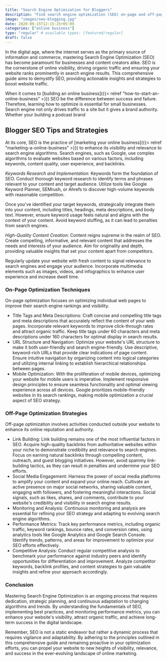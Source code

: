 ```yaml
---
title: "Search Engine Optimization for Bloggers"
description: "Find search engine optimization (SEO) on-page and off-page (technical) strategies to boost website traffic, increase your online presence and brand visibility. "
image: "images/seo-blogging.jpg"
date: 2020-09-15T12:15:25+05:09
categories: ["online business"]
type: "regular" # available types: [featured/regular]
draft: false
---
```


In the digital age, where the internet serves as the primary source of information and commerce, mastering Search Engine Optimization (SEO) has become paramount for businesses and content creators alike. SEO is the cornerstone of online visibility, driving organic traffic and ensuring your website ranks prominently in search engine results. This comprehensive guide aims to demystify SEO, providing actionable insights and strategies to boost website traffic.

When it comes to [building an online business]({{< relref "how-to-start-an-online-business" >}}) SEO be the difference between success and failure. Therefore, learning how to optimize is essential for small businesses. Search engine not only drives traffic to a site but it gives a brand authority. Whether your building a podcast brand

## Blogger SEO Tips and Strategies

At its core, SEO is the practice of [marketing your online business]({{< relref "marketing-a-online-business" >}}) to enhance its visibility and relevance to search engine algorithms. Search engines, such as Google, use complex algorithms to evaluate websites based on various factors, including keywords, content quality, user experience, and backlinks.

*Keywords Research and Implementation:* Keywords form the foundation of SEO. Conduct thorough keyword research to identify terms and phrases relevant to your content and target audience. Utilize tools like Google Keyword Planner, SEMrush, or Ahrefs to discover high-volume keywords with reasonable competition.

Once you've identified your target keywords, strategically integrate them into your content, including titles, headings, meta descriptions, and body text. However, ensure keyword usage feels natural and aligns with the context of your content. Avoid keyword stuffing, as it can lead to penalties from search engines.

*High-Quality Content Creation:* Content reigns supreme in the realm of SEO. Create compelling, informative, and relevant content that addresses the needs and interests of your audience. Aim for originality and depth, providing valuable insights that set your content apart from competitors.

Regularly update your website with fresh content to signal relevance to search engines and engage your audience. Incorporate multimedia elements such as images, videos, and infographics to enhance user experience and increase dwell time.

### On-Page Optimization Techniques

On-page optimization focuses on optimizing individual web pages to improve their search engine rankings and visibility.

* Title Tags and Meta Descriptions: Craft concise and compelling title tags and meta descriptions that accurately reflect the content of your web pages. Incorporate relevant keywords to improve click-through rates and attract organic traffic. Keep title tags under 60 characters and meta descriptions under 160 characters for optimal display in search results.
* URL Structure and Navigation: Optimize your website's URL structure to make it both user-friendly and search engine-friendly. Use descriptive, keyword-rich URLs that provide clear indications of page content. Ensure intuitive navigation by organizing content into logical categories and utilizing internal linking to establish hierarchical relationships between pages.
* Mobile Optimization: With the proliferation of mobile devices, optimizing your website for mobile users is imperative. Implement responsive design principles to ensure seamless functionality and optimal viewing experience across all devices. Google prioritizes mobile-friendly websites in its search rankings, making mobile optimization a crucial aspect of SEO strategy.

### Off-Page Optimization Strategies

Off-page optimization involves activities conducted outside your website to enhance its online reputation and authority.

* Link Building: Link building remains one of the most influential factors in SEO. Acquire high-quality backlinks from authoritative websites within your niche to demonstrate credibility and relevance to search engines. Focus on earning natural backlinks through compelling content, outreach, and guest blogging initiatives. However, avoid spammy link-building tactics, as they can result in penalties and undermine your SEO efforts.
* Social Media Engagement: Harness the power of social media platforms to amplify your content and expand your online reach. Cultivate an active presence on major social networks, sharing valuable content, engaging with followers, and fostering meaningful interactions. Social signals, such as likes, shares, and comments, contribute to your website's credibility and visibility in search engine results.
* Monitoring and Analysis: Continuous monitoring and analysis are essential for refining your SEO strategy and adapting to evolving search engine algorithms.
* Performance Metrics: Track key performance metrics, including organic traffic, keyword rankings, bounce rates, and conversion rates, using analytics tools like Google Analytics and Google Search Console. Identify trends, patterns, and areas for improvement to optimize your SEO efforts effectively.
* Competitive Analysis: Conduct regular competitive analysis to benchmark your performance against industry peers and identify opportunities for differentiation and improvement. Analyze competitor keywords, backlink profiles, and content strategies to gain valuable insights and refine your approach accordingly.

### Conclusion

Mastering Search Engine Optimization is an ongoing process that requires dedication, strategic planning, and continuous adaptation to changing algorithms and trends. By understanding the fundamentals of SEO, implementing best practices, and monitoring performance metrics, you can enhance your website's visibility, attract organic traffic, and achieve long-term success in the digital landscape.

Remember, SEO is not a static endeavor but rather a dynamic process that requires vigilance and adaptability. By adhering to the principles outlined in this comprehensive guide and remaining proactive in your optimization efforts, you can propel your website to new heights of visibility, relevance, and success in the ever-evolving landscape of online marketing.
